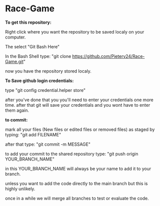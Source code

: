 # Race-Game

<b>To get this repository:</b>

Right click where you want the repository to be saved localy on your computer.

The select "Git Bash Here"

In the Bash Shell type: "git clone https://github.com/Pieterv24/Race-Game.git"

now you have the repository stored localy.

<b>To Save github login credentials:</b>

type "git config credential.helper store"

after you've done that you you'll need to enter your credentials one more time.
after that git will save your credentials and you wont have to enter them again.

<b>to commit:</b>

mark all your files (New files or edited files or removed files) as staged by typing: "git add FILENAME"

after that type: "git commit -m MESSAGE"

to add your commit to the shared repository type: "git push origin YOUR_BRANCH_NAME"

in this YOUR_BRANCH_NAME will always be your name to add it to your branch.

unless you want to add the code directly to the main branch but this is highly unlikely.

once in a while we will merge all branches to test or evaluate the code.